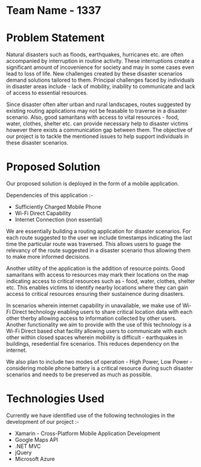 # Team Name - 1337

# Problem Statement

Natural disasters such as floods, earthquakes, hurricanes etc. are often accompanied by interruption in routine activity. These interruptions create a significant amount of incovenience for society and may in some cases even lead to loss of life. New challenges created by these disaster scenarios demand solutions tailored to them. Principal challenges faced by individuals in disaster areas include - lack of mobility, inability to communicate and lack of access to essential resources.

Since disaster often alter urban and rural landscapes, routes suggested by existing routing applications may not be feasable to traverse in a disaster scenario. Also, good samaritans with access to vital resources - food, water, clothes, shelter etc. can provide necessary help to disaster victims however there exists a communication gap between them. The objective of our project is to tackle the mentioned issues to help support individuals in these disaster scenarios.

# Proposed Solution

Our proposed solution is deployed in the form of a mobile application. 

Dependencies of this application :- 

+ Sufficiently Charged Mobile Phone
+ Wi-Fi Direct Capability  
+ Internet Connection (non essential)

We are essentially building a routing application for disaster scenarios. For each route suggested to the user we include timestamps indicating the last time the particular route was traversed. This allows users to guage the relevancy of the route suggested in a disaster scenario thus allowing them to make more informed decisions.

Another utility of the application is the addition of resource points. Good samaritans with access to resources may mark their locations on the map indicating access to critical resources such as - food, water, clothes, shelter etc. This enables victims to identify nearby locations where they can gain access to critical resources ensuring their sustainence during disasters.

In scenarios wherein internet capability in unavailable, we make use of Wi-Fi Direct technology enabling users to share critical location data with each other therby allowing access to information collected by other users. Another functionality we aim to provide with the use of this technology is a Wi-Fi Direct based chat facility allowing users to communicate with each other within closed spaces wherein mobility is difficult - earthquakes in buildings, resedential fire scenarios. This reduces dependency on the internet.

We also plan to include two modes of operation - High Power, Low Power - considering mobile phone battery is a critical resource during such disaster scenarios and needs to be preserved as much as possible.

# Technologies Used

Currently we have identified use of the following technologies in the development of our project :-

+ Xamarin - Cross-Platform Mobile Application Development
+ Google Maps API
+ .NET MVC
+ jQuery
+ Microsoft Azure 


